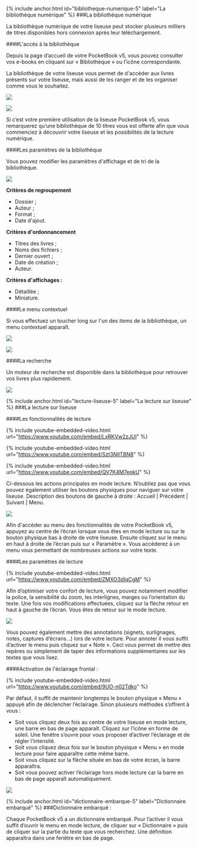 {% include anchor.html id="bibliotheque-numerique-5" label="La bibliothèque numérique" %}
###La bibliothèque numérique

La bibliothèque numérique de votre liseuse peut stocker plusieurs milliers de titres disponibles hors connexion après leur téléchargement.

####L'accès à la bibliothèque

Depuis la page d’accueil de votre PocketBook v5, vous pouvez consulter vos e-books en cliquant sur « Bibliothèque » ou l’icône correspondante.

La bibliothèque de votre liseuse vous permet de d'accèder aux livres présents sur votre liseuse, mais aussi de les ranger et de les organiser comme vous le souhaitez.

![](/images/lire-liseuse-Pocketbook-F5-2.jpg)

![](/images/lire-liseuse-Pocketbook-F5-3.jpg)

Si c’est votre première utilisation de la liseuse PocketBook v5, vous remarquerez qu’une bibliothèque de 10 titres vous est offerte afin que vous commenciez à découvrir votre liseuse et les possibilités de la lecture numérique.

####Les paramètres de la bibliothèque

Vous pouvez modifier les paramètres d'affichage et de tri de la bibliothèque.

![](/images/lire-liseuse-Pocketbook-F5-4.jpg)

**Critères de regroupement**

- Dossier ;
- Auteur ;
- Format ;
- Date d'ajout.

**Critères d'ordonnancement**

- Titres des livres ;
- Noms des fichiers ;
- Dernier ouvert ;
- Date de création ;
- Auteur.

**Critères d'affichages :**

- Détaillée ;
- Miniature.

####Le menu contextuel

Si vous effectuez un toucher long sur l'un des items de la bibliothèque, un menu contextuel apparaît.

![](/images/lire-liseuse-Pocketbook-F5-5.jpg)

![](/images/lire-liseuse-Pocketbook-F5-6.jpg)

####La recherche

Un moteur de recherche est disponible dans la bibliothèque pour retrouver vos livres plus rapidement.

![](/images/lire-liseuse-Pocketbook-F5-7.jpg)

{% include anchor.html id="lecture-liseuse-5" label="La lecture sur liseuse" %}
###La lecture sur liseuse

####Les fonctionnalités de lecture

{% include youtube-embedded-video.html url="https://www.youtube.com/embed/LxRKVw2zJUI" %}

{% include youtube-embedded-video.html url="https://www.youtube.com/embed/Szt3NIlTBN8" %}

{% include youtube-embedded-video.html url="https://www.youtube.com/embed/QV7K4M7eqkU" %}

Ci-dessous les actions principales en mode lecture. N’oubliez pas que vous pouvez également utiliser les boutons physiques pour naviguer sur votre liseuse.
Description des boutons de gauche à droite : Accueil | Précédent | Suivant | Menu.

![](/images/lire-liseuse-Pocketbook-F5-8.jpg)

Afin d'accéder au menu des fonctionnalités de votre PocketBook v5, appuyez au centre de l’écran lorsque vous êtes en mode lecture ou sur le bouton physique bas à droite de votre liseuse. Ensuite cliquez sur le menu en haut à droite de l’écran puis sur « Paramètre ». Vous accéderez à un menu vous permettant de nombreuses actions sur votre texte.

####Les paramètres de lecture

{% include youtube-embedded-video.html url="https://www.youtube.com/embed/ZMXO3dIqCgM" %}

Afin d’optimiser votre confort de lecture, vous pouvez notamment modifier la police, la sensibilité du zoom, les interlignes, marges ou l’orientation du texte. Une fois vos modifications effectuées, cliquez sur la flèche retour en haut à gauche de l’écran. Vous êtes de retour sur le mode lecture.

![](/images/lire-liseuse-Pocketbook-F5-9.jpg)

Vous pouvez également mettre des annotations (signets, surlignages, notes, captures d’écrans…) lors de votre lecture. Pour annoter il vous suffit d’activer le menu puis cliquez sur « Note ». Ceci vous permet de mettre des repères ou simplement de taper des informations supplémentaires sur les textes que vous lisez.

####Activation de l'éclairage frontal :

{% include youtube-embedded-video.html url="https://www.youtube.com/embed/9UO-n02Tdko" %}

Par défaut, il suffit de maintenir longtemps le bouton physique « Menu » appuyé afin de déclencher l’éclairage. Sinon plusieurs méthodes s’offrent à vous :

- Soit vous cliquez deux fois au centre de votre liseuse en mode lecture, une barre en bas de page apparaît. Cliquez sur l’icône en forme de soleil. Une fenêtre s’ouvre pour vous proposer d’activer l’éclairage et de régler l’intensité.
- Soit vous cliquez deux fois sur le bouton physique « Menu » en mode lecture pour faire apparaître cette même barre.
- Soit vous cliquez sur la flèche située en bas de votre écran, la barre apparaîtra.
- Soit vous pouvez activer l’éclairage hors mode lecture car la barre en bas de page apparaît automatiquement.

![](/images/lire-liseuse-Pocketbook-F5-10.jpg)

{% include anchor.html id="dictionnaire-embarque-5" label="Dictionnaire embarqué" %}
###Dictionnaire embarqué :

Chaque PocketBook v5 a un dictionnaire embarqué. Pour l’activer il vous suffit d’ouvrir le menu en mode lecture, de cliquer sur « Dictionnaire » puis de cliquer sur la partie du texte que vous recherchez. Une définition apparaîtra dans une fenêtre en bas de page.